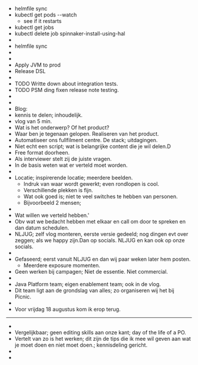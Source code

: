 - helmfile sync
- kubectl get pods --watch
	- see if it restarts
- kubectl get jobs
- kubectl delete job spinnaker-install-using-hal
-
- helmfile sync
-
-
- Apply JVM to prod
- Release DSL
-
- TODO Writte down about integration tests.
- TODO PSM ding fixen release note testing.
-
-
- Blog:
- kennis te delen; inhoudelijk.
- vlog van 5 min.
- Wat is het onderwerp? Of het product?
- Waar ben je tegenaan gelopen. Realiseren van het product.
- Automatiseer ons fullfilment centre. De stack; uitdagingen.
- Niet echt een script; wat is belangrijke content die je wil delen.D
- Free format doorheen.
- Als interviewer stelt zij de juiste vragen.
- In de basis weten wat er verteld moet worden.
-
- Locatie; inspirerende locatie; meerdere beelden.
	- Indruk van waar wordt gewerkt; even rondlopen is cool.
	- Verschillende plekken is fijn.
	- Wat ook goed is; niet te veel switches te hebben van personen.
	- Bijvoorbeeld 2 mensen;
-
- Wat willen we verteld hebben.'
- Obv wat we bedacht hebben met elkaar en call om door te spreken en dan datum schedulen.
- NLJUG; zelf vlog monteren, eerste versie gedeeld; nog dingen evt over zeggen; als we happy zijn.Dan op socials. NLJUG en kan ook op onze socials.
-
- Gefaseerd; eerst vanuit NLJUG en dan wij paar weken later hem posten.
	- Meerdere exposure momenten.
- Geen werken bij campagen; Niet de essentie. Niet commercial.
-
- Java Platform team; eigen enablement team; ook in de vlog.
- Dit team ligt aan de grondslag van alles; zo organiseren wij het bij Picnic.
-
- Voor vrijdag 18 augustus kom ik erop terug.
- ---
-
- Vergelijkbaar; geen editing skills aan onze kant; day of the life of a PO.
- Vertelt van zo is het werken; dit zijn de tips die ik mee wil geven aan wat je moet doen en niet moet doen.; kennisdeling gericht.
-
-